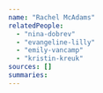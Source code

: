 ```yaml
---
name: "Rachel McAdams"
relatedPeople:
  - "nina-dobrev"
  - "evangeline-lilly"
  - "emily-vancamp"
  - "kristin-kreuk"
sources: []
summaries:
---
```


